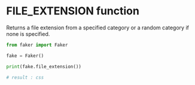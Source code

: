 # **FILE_EXTENSION** function

Returns a file extension from a specified category or a random category if none is specified.

```py
from faker import Faker

fake = Faker()

print(fake.file_extension())

# result : css
```
